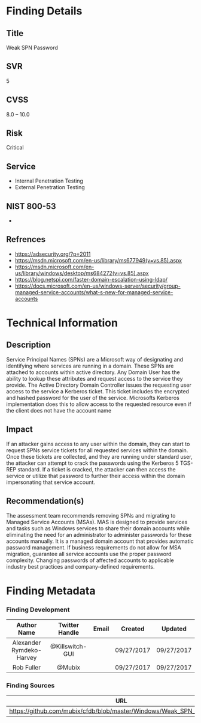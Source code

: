 
# Finding Details 

## Title
  Weak SPN Password 
## SVR
  5
## CVSS
  8.0 – 10.0
## Risk
  Critical
## Service
  * Internal Penetration Testing
  * External Penetration Testing 
## NIST 800-53 
  * 
## Refrences
  * https://adsecurity.org/?p=2011
  * https://msdn.microsoft.com/en-us/library/ms677949(v=vs.85).aspx
  * https://msdn.microsoft.com/en-us/library/windows/desktop/ms684272(v=vs.85).aspx
  * https://blog.netspi.com/faster-domain-escalation-using-ldap/
  * https://docs.microsoft.com/en-us/windows-server/security/group-managed-service-accounts/what-s-new-for-managed-service-accounts
 
# Technical Information

## Description 
Service Principal Names (SPNs) are a Microsoft way of designating and identifying where services are running in a domain. These SPNs are attached to accounts within active directory. Any Domain User has the ability to lookup these attributes and request access to the service they provide. The Active Directory Domain Controller issues the requesting user access to the service a Kerberos ticket. This ticket includes the encrypted and hashed password for the user of the service. Microsofts Kerberos implementation does this to allow access to the requested resource even if the client does not have the account name

## Impact
If an attacker gains access to any user within the domain, they can start to request SPNs service tickets for all requested services within the domain. Once these tickets are collected, and they are running under standard user, the attacker can attempt to crack the passwords using the Kerberos 5 TGS-REP standard. If a ticket is cracked, the attacker can then access the service or utilize that password to further their access within the domain impersonating that service account. 

## Recommendation(s)
The assessment team recommends removing SPNs and migrating to Managed Service Accounts (MSAs). MAS is designed to provide services and tasks such as Windows services to share their domain accounts while eliminating the need for an administrator to administer passwords for these accounts manually. It is a managed domain account that provides automatic password management. If business requirements do not allow for MSA migration, guarantee all service accounts use the proper password complexity. Changing passwords of affected accounts to applicable industry best practices and company-defined requirements. 


# Finding Metadata
### Finding Development
| Author Name | Twitter Handle | Email | Created | Updated |
|:-:|:-:|:-:|:-:|:-:|
| Alexander Rymdeko-Harvey | @Killswitch-GUI |  | 09/27/2017 | 09/27/2017 |
| Rob Fuller | @Mubix |  | 09/27/2017 | 09/27/2017 |

### Finding Sources
| URL | 
|:-:|
| https://github.com/mubix/cfdb/blob/master/Windows/Weak_SPN_Password.md |
